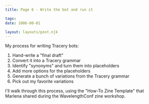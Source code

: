 ```yaml
---
title: Page 6 - Write the bot and run it

tags:
date: 1006-00-01

layout: layouts/post.njk
---
```


My process for writing Tracery bots:

1. Hand-write a "final draft"
2. Convert it into a Tracery grammar
3. Identify "synonyms" and turn them into placeholders
4. Add more options for the placeholders
5. Generate a bunch of variations from the Tracery grammar
6. Pick out my favorite variations

I'll walk through this process, using the "How-To Zine Template" that Marlena shared during the WavelengthConf zine workshop.